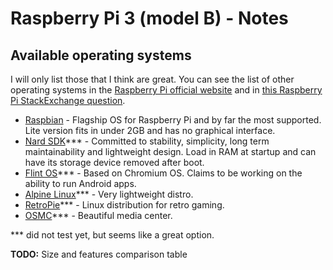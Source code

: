 # Raspberry Pi 3 (model B) - Notes
## Available operating systems
I will only list those that I think are great. You can see the list of other operating systems in the [Raspberry Pi official website](https://www.raspberrypi.org/downloads/) and in [this Raspberry Pi StackExchange question](https://raspberrypi.stackexchange.com/questions/534/definitive-list-of-operating-systems).

 * [Raspbian](https://www.raspberrypi.org/downloads/raspbian/) - Flagship OS for Raspberry Pi and by far the most supported. Lite version fits in under 2GB and has no graphical interface.
 * [Nard SDK](http://www.arbetsmyra.dyndns.org/nard/)*** - Committed to stability, simplicity, long term maintainability and lightweight design. Load in RAM at startup and can have its storage device removed after boot.
 * [Flint OS](https://flintos.io/)*** - Based on Chromium OS. Claims to be working on the ability to run Android apps.
 * [Alpine Linux](https://alpinelinux.org/downloads/)*** - Very lightweight distro.
 * [RetroPie](https://retropie.org.uk/download/)*** - Linux distribution for retro gaming.
 * [OSMC](https://osmc.tv/)*** - Beautiful media center.
 
*** did not test yet, but seems like a great option.

**TODO:** Size and features comparison table
